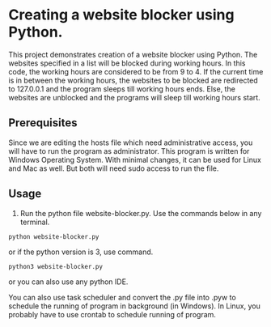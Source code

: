 # Creating a website blocker using Python.

This project demonstrates creation of a website blocker using Python. The websites specified in a list will be blocked during working hours. In this code, the working hours are considered to be from 9 to 4. If the current time is in between the working hours, the websites to be blocked are redirected to 127.0.0.1 and the program sleeps till working hours ends. Else, the websites are unblocked and the programs will sleep till working hours start.

## Prerequisites
Since we are editing the hosts file which need administrative access, you will have to run the program as administrator. This program is written for Windows Operating System. With minimal changes, it can be used for Linux and Mac as well. But both will need sudo access to run the file.

## Usage

1. Run the python file website-blocker.py. Use the commands below in any terminal.
```
python website-blocker.py

```
or if the python version is 3, use command.

```
python3 website-blocker.py

```
or you can also use any python IDE.

You can also use task scheduler and convert the .py file into .pyw to schedule the running of program in background (in Windows). In Linux, you probably have to use crontab to schedule running of program.